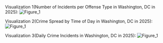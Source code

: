 Visualization 1(Number of Incidents per Offense Type in Washington, DC in 2025): ![Figure_1](https://github.com/user-attachments/assets/3308459e-85f4-4a47-946a-1afe638e2ea3)

Visualization 2(Crime Spread by Time of Day in Washington, DC in 2025): ![Figure_1](https://github.com/user-attachments/assets/42b21f02-26df-4403-b454-f342cf14380c)

Visualization 3(Daily Crime Incidents in Washington, DC in 2025): ![Figure_1](https://github.com/user-attachments/assets/d5a31ec5-194d-4b6f-89a0-0decd78730be)
